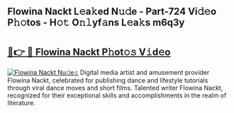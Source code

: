 ## Flowina Nackt L𝚎a𝚔ed N𝚞𝚍e - Part-724 Vi𝚍𝚎o P𝚑𝚘tos - H𝚘𝚝 O𝚗𝚕yf𝚊ns L𝚎a𝚔s m6q3y

# <h2><a href="http://kfcirrp.oniu.top/?m=Flowina+Nackt">🔗👉 🔴 Flowina Nackt P𝚑ot𝚘𝚜 V𝚒d𝚎o</a></h2>

[![Flowina Nackt Nu𝚍e𝚜](https://i.imgur.com/0qMVB7G.gif)](http://kfcirrp.oniu.top/?m=Flowina+Nackt)
Digital media artist and amusement provider Flowina Nackt, celebrated for publishing dance and lifestyle tutorials through viral dance moves and short films. Talented writer Flowina Nackt, recognized for their exceptional skills and accomplishments in the realm of literature.  
